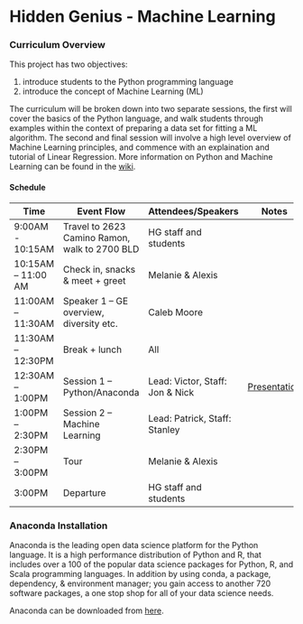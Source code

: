 # Hidden Genius - Machine Learning

### Curriculum Overview
This project has two objectives:
 1. introduce students to the Python programming language
 2. introduce the concept of Machine Learning (ML)

 The curriculum will be broken down into two separate sessions, the first will cover the basics of the Python language,
 and walk students through examples within the context of preparing a data set for fitting a ML algorithm. The second
 and final session will involve a high level overview of Machine Learning principles, and commence with an explaination
 and tutorial of Linear Regression. More information on Python and Machine Learning can be found in the
 [wiki](https://github.com/packday/HGP_MachineLearning/wiki).

 #### Schedule
Time | Event Flow | Attendees/Speakers | Notes
-----| -----------| ------------------ | -----
9:00AM - 10:15AM | Travel to 2623 Camino Ramon, walk to 2700 BLD | HG staff and students |
10:15AM – 11:00 AM | Check in, snacks & meet + greet | Melanie & Alexis |
11:00AM – 11:30AM | Speaker 1 – GE overview, diversity etc. | Caleb Moore |
11:30AM – 12:30PM | Break + lunch | All |
12:30AM – 1:00PM | Session 1 – Python/Anaconda | Lead: Victor, Staff: Jon & Nick | [Presentation](https://prezi.com/p/n4sfmsgkmw-e/)
1:00PM – 2:30PM | Session 2 – Machine Learning | Lead: Patrick, Staff: Stanley |
2:30PM – 3:00PM | Tour | Melanie & Alexis |
3:00PM | Departure | HG staff and students |


### Anaconda Installation
Anaconda is the leading open data science platform for the Python language. It is a high performance distribution of
Python and R, that includes over a 100 of the popular data science packages for Python, R, and Scala programming languages.
In addition by using conda, a package, dependency, & environment manager; you gain access to another 720 software packages,
a one stop shop for all of your data science needs.

Anaconda can be downloaded from [here](https://www.continuum.io/downloads).


